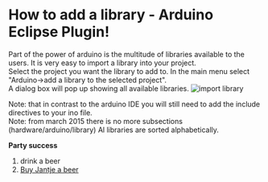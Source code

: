 How to add a library - Arduino Eclipse Plugin!
=====

Part of the power of arduino is the multitude of libraries available to the users. It is very easy to import a library into your project.  
Select the project you want the library to add to. In the main menu select "Arduino->add a library to the selected project".  
A dialog box will pop up showing all available libraries.
![import library](http://iloapp.baeyens.it/data/_gallery/public/1/137950377839940200_resized.png)


Note: that in contrast to the arduino IDE you will still need to add the include directives to your ino file.  
Note: from march 2015 there is no more subsections (hardware/arduino/library) Al libraries are sorted alphabetically.


 **Party success**
 
 1. drink a beer
 2. [Buy Jantje a beer](http://eclipse.baeyens.it/donate.html "thanks")